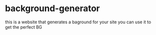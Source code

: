 # background-generator
this is a website that generates a baground for your site you can use it to get the perfect BG
